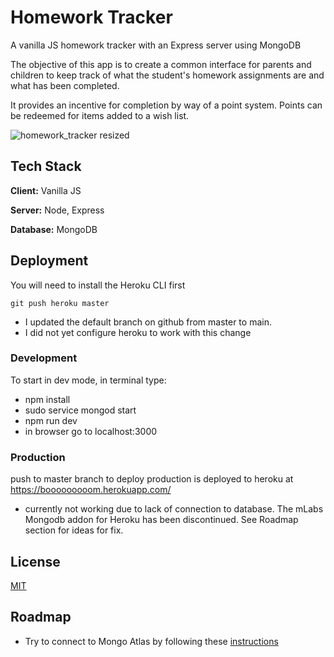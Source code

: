 
# Homework Tracker

A vanilla JS homework tracker with an Express server using MongoDB

The objective of this app is to create a common interface for parents and children to keep track of what the student's homework assignments are and what has been completed.

It provides an incentive for completion by way of a point system.
Points can be redeemed for items added to a wish list.

![homework_tracker resized](https://user-images.githubusercontent.com/41316262/235381998-cac85ea9-a2d7-4025-aa41-e26c5641c489.png)

## Tech Stack

**Client:** Vanilla JS

**Server:** Node, Express

**Database:** MongoDB


## Deployment

You will need to install the Heroku CLI first

```
git push heroku master
```

* I updated the default branch on github from master to main.
* I did not yet configure heroku to work with this change 

### Development
To start in dev mode, in terminal type:
* npm install
* sudo service mongod start
* npm run dev
* in browser go to localhost:3000

### Production
push to master branch to deploy
production is deployed to heroku at https://booooooooom.herokuapp.com/

* currently not working due to lack of connection to database.
  The mLabs Mongodb addon for Heroku has been discontinued.
  See Roadmap section for ideas for fix.


## License

[MIT](https://choosealicense.com/licenses/mit/)


## Roadmap

- Try to connect to Mongo Atlas by following these [instructions](https://www.mongodb.com/developer/products/atlas/use-atlas-on-heroku/)

